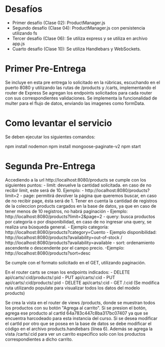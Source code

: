 # Desafíos

- Primer desafío (Clase 02): ProductManager.js
- Segundo desafío (Clase 04): ProductManager.js con persistencia utilizando fs
- Tercer desafío (Clase 06): Se utiliza express y se utiliza en archivo app.js
- Cuarto desafío (Clase 10): Se utiliza Handlebars y WebSockets.

# Primer Pre-Entrega

Se incluye en esta pre entrega lo solicitado en la rúbricas, escuchando en el puerto 8080 y utilizando las rutas de /products y /carts, implementando el router de Express
Se agregan los endpoints solicitados para cada router con sus correspondientes validaciones.
Se implementa la funcionalidad de multer para el flujo de datos, enviando las imagenes como formData.

# Como levantar el servicio

Se deben ejecutar los siguientes comandos:

npm install nodemon
npm install mongoose-paginate-v2
npm start

# Segunda Pre-Entrega

Accediendo a la url http://localhost:8080/products se cumple con los siguientes puntos:
    - limit: devuelve la cantidad solicitada. en caso de no recibir limit, este será de 10. Ejemplo: 
        - http://localhost:8080/products?limit=2
    - page: permitirá devolver la página que queremos buscar, en caso de no recibir page, ésta será de 1. Tener en cuenta la cantidad de registros de la coleccion products cargados en la base de datos, ya que en caso de tener menos de 10 registros, no habrá paginación 
        - Ejemplo: http://localhost:8080/products?limit=2&page=2
    - query: busca productos por categoría o por disponibilidad, en caso de no ingresar una query, se realiza una búsqueda general. 
        - Ejemplo categoría: http://localhost:8080/products?category=Cuento
        - Ejemplo disponibilidad: http://localhost:8080/products?availability=out-of-stock / http://localhost:8080/products?availability=available
    - sort: ordenamiento ascendente o descendente por el campo precio.
        -Ejemplo: http://localhost:8080/products?sort=desc

Se cumple con el formato solicitado en el GET, utilizando paginación.

En el router carts se crean los endpoints indicados:
    - DELETE api/carts/:cid/products/:pid
    - PUT api/carts/:cid
    - PUT api/carts/:cid/products/:pid
    - DELETE api/carts/:cid
    - GET /:cid (Se modifica ruta utilizando populate para visualizar todos los datos del modelo products)

Se crea la vista en el router de views /products, donde se muestran todos los productos con su botón "Agrega al carrito". Si se presion el botón, agrega ese producto al cartId 64a783c447c8ba317bc07407 ya que se encuentra harcodeado para esta instancia del curso. Si se desea modificar el cartId por otro que se posea en la base de datos se debe modificar el código en el archivo products.handlebars (línea 6). Además se agrega la vista /carts/:cid para ver un carrito específico solo con los productos correspondientes a dicho carrito.